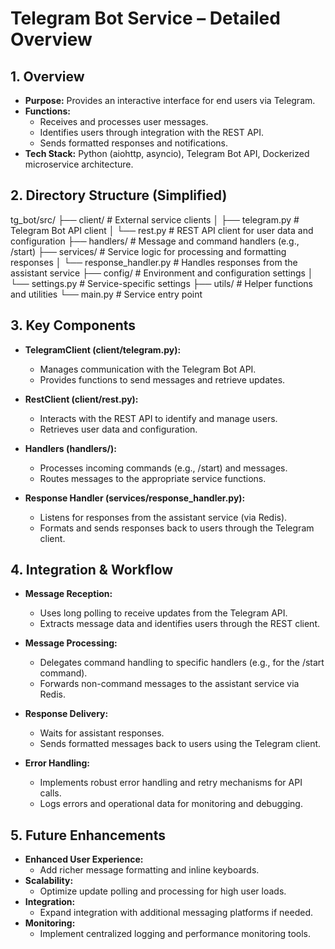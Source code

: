 # Telegram Bot Service – Detailed Overview

## 1. Overview
- **Purpose:** Provides an interactive interface for end users via Telegram.
- **Functions:**
  - Receives and processes user messages.
  - Identifies users through integration with the REST API.
  - Sends formatted responses and notifications.
- **Tech Stack:** Python (aiohttp, asyncio), Telegram Bot API, Dockerized microservice architecture.

## 2. Directory Structure (Simplified)
tg_bot/src/
├── client/              # External service clients
│   ├── telegram.py      # Telegram Bot API client
│   └── rest.py          # REST API client for user data and configuration
├── handlers/            # Message and command handlers (e.g., /start)
├── services/            # Service logic for processing and formatting responses
│   └── response_handler.py  # Handles responses from the assistant service
├── config/              # Environment and configuration settings
│   └── settings.py      # Service-specific settings
├── utils/               # Helper functions and utilities
└── main.py              # Service entry point

## 3. Key Components

- **TelegramClient (client/telegram.py):**
  - Manages communication with the Telegram Bot API.
  - Provides functions to send messages and retrieve updates.

- **RestClient (client/rest.py):**
  - Interacts with the REST API to identify and manage users.
  - Retrieves user data and configuration.

- **Handlers (handlers/):**
  - Processes incoming commands (e.g., /start) and messages.
  - Routes messages to the appropriate service functions.

- **Response Handler (services/response_handler.py):**
  - Listens for responses from the assistant service (via Redis).
  - Formats and sends responses back to users through the Telegram client.

## 4. Integration & Workflow

- **Message Reception:**
  - Uses long polling to receive updates from the Telegram API.
  - Extracts message data and identifies users through the REST client.

- **Message Processing:**
  - Delegates command handling to specific handlers (e.g., for the /start command).
  - Forwards non-command messages to the assistant service via Redis.

- **Response Delivery:**
  - Waits for assistant responses.
  - Sends formatted messages back to users using the Telegram client.

- **Error Handling:**
  - Implements robust error handling and retry mechanisms for API calls.
  - Logs errors and operational data for monitoring and debugging.

## 5. Future Enhancements

- **Enhanced User Experience:**  
  - Add richer message formatting and inline keyboards.
- **Scalability:**  
  - Optimize update polling and processing for high user loads.
- **Integration:**  
  - Expand integration with additional messaging platforms if needed.
- **Monitoring:**  
  - Implement centralized logging and performance monitoring tools.
